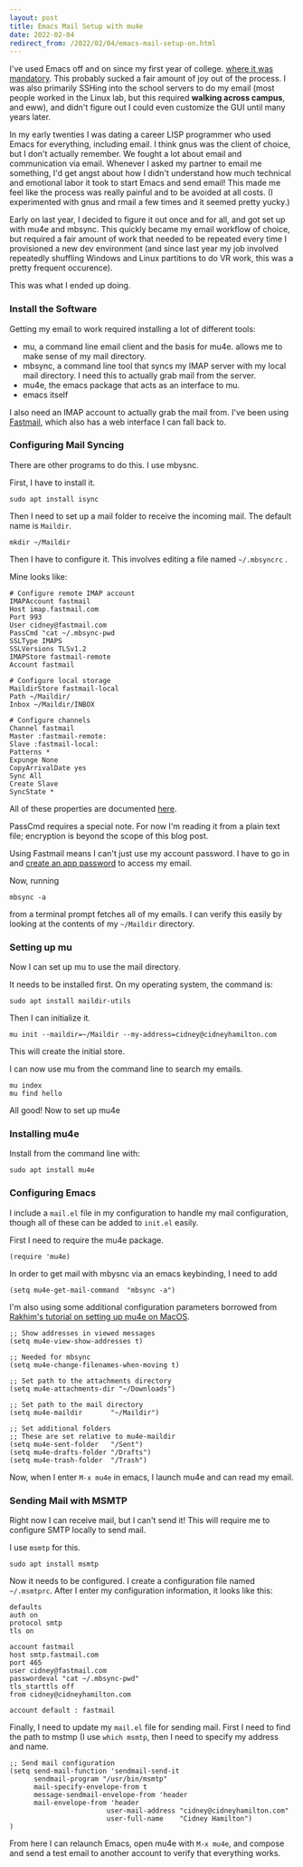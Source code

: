 ```yaml
---
layout: post
title: Emacs Mail Setup with mu4e
date: 2022-02-04
redirect_from: /2022/02/04/emacs-mail-setup-on.html
---
```


I've used Emacs off and on since my first year of college. [where it was mandatory](https://cs.wellesley.edu/~anderson/writing/emacs/emacs-intro2.pdf). This probably sucked a fair amount of joy out of the process. I was also primarily SSHing into the school servers to do my email (most people worked in the Linux lab, but this required **walking across campus**, and eww), and didn't figure out I could even customize the GUI until many years later.

In my early twenties I was dating a career LISP programmer who used Emacs for everything, including email. I think gnus was the client of choice, but I don't actually remember. We fought a lot about email and communication via email. Whenever I asked my partner to email me something, I'd get angst about how I didn't understand how much technical and emotional labor it took to start Emacs and send email! This made me feel like the process was really painful and to be avoided at all costs. (I experimented with gnus and rmail a few times and it seemed pretty yucky.)

Early on last year, I decided to figure it out once and for all, and got set up with mu4e and mbsync. This quickly became my email workflow of choice, but required a fair amount of work that needed to be repeated every time I provisioned a new dev environment (and since last year my job involved repeatedly shuffling Windows and Linux partitions to do VR work, this was a pretty frequent occurence).

This was what I ended up doing.

### Install the Software

Getting my email to work required installing a lot of different tools:

* mu, a command line email client and the basis for mu4e. allows me to make sense of my mail directory.
* mbsync, a command line tool that syncs my IMAP server with my local mail directory. I need this to actually grab mail from the server.
* mu4e, the emacs package that acts as an interface to mu.
* emacs itself

I also need an IMAP account to actually grab the mail from. I've been using [Fastmail](http://fastmail.com), which also has a web interface I can fall back to.

### Configuring Mail Syncing

There are other programs to do this. I use mbysnc.

First, I have to install it.

```
sudo apt install isync
```

Then I need to set up a mail folder to receive the incoming mail. The default name is `Maildir`.

```
mkdir ~/Maildir
```

Then I have to configure it. This involves editing a file named `~/.mbsyncrc` .

Mine looks like:

```
# Configure remote IMAP account
IMAPAccount fastmail
Host imap.fastmail.com
Port 993
User cidney@fastmail.com
PassCmd "cat ~/.mbsync-pwd
SSLType IMAPS
SSLVersions TLSv1.2
IMAPStore fastmail-remote
Account fastmail

# Configure local storage
MaildirStore fastmail-local
Path ~/Maildir/
Inbox ~/Maildir/INBOX

# Configure channels
Channel fastmail
Master :fastmail-remote:
Slave :fastmail-local:
Patterns *
Expunge None
CopyArrivalDate yes
Sync All
Create Slave
SyncState *
```

All of these properties are documented [here](https://isync.sourceforge.io/mbsync.html).

PassCmd requires a special note. For now I'm reading it from a plain text file; encryption is beyond the scope of this blog post.

Using Fastmail means I can't just use my account password. I have to go in and [create an app password](https://www.fastmail.help/hc/en-us/articles/360058752854) to access my email. 

Now, running

```
mbsync -a
```

from a terminal prompt fetches all of my emails. I can verify this easily by looking at the contents of my `~/Maildir` directory.

### Setting up mu

Now I can set up mu to use the mail directory.

It needs to be installed first. On my operating system, the command is:

```
sudo apt install maildir-utils
```

Then I can initialize it.

```
mu init --maildir=~/Maildir --my-address=cidney@cidneyhamilton.com
```

This will create the initial store.

I can now use mu from the command line to search my emails.

```
mu index
mu find hello
```

All good! Now to set up mu4e

### Installing mu4e

Install from the command line with:

```
sudo apt install mu4e
```

### Configuring Emacs

I include a `mail.el` file in my configuration to handle my mail configuration, though all of these can be added to `init.el` easily.

 First I need to require the mu4e package.

```
(require 'mu4e)
```

In order to get mail with mbysnc via an emacs keybinding, I need to add

```
(setq mu4e-get-mail-command  "mbsync -a")
```

I'm also using some additional configuration parameters borrowed from [Rakhim's tutorial on setting up mu4e on MacOS](https://rakhim.org/fastmail-setup-with-emacs-mu4e-and-mbsync-on-macos/).

```
;; Show addresses in viewed messages
(setq mu4e-view-show-addresses t)

;; Needed for mbsync
(setq mu4e-change-filenames-when-moving t)

;; Set path to the attachments directory
(setq mu4e-attachments-dir "~/Downloads")

;; Set path to the mail directory
(setq mu4e-maildir       "~/Maildir")

;; Set additional folders
;; These are set relative to mu4e-maildir
(setq mu4e-sent-folder   "/Sent")
(setq mu4e-drafts-folder "/Drafts")
(setq mu4e-trash-folder  "/Trash")
```

Now, when I enter `M-x mu4e` in emacs, I launch mu4e and can read my email.

### Sending Mail with MSMTP

Right now I can receive mail, but I can't send it! This will require me to configure SMTP locally to send mail.

I use `msmtp` for this.

```
sudo apt install msmtp
```

Now it needs to be configured. I create a configuration file named `~/.msmtprc`. After I enter my configuration information, it looks like this:

```
defaults
auth on
protocol smtp
tls on

account fastmail
host smtp.fastmail.com
port 465
user cidney@fastmail.com
passwordeval "cat ~/.mbsync-pwd"
tls_starttls off
from cidney@cidneyhamilton.com

account default : fastmail
```

Finally, I need to update my `mail.el` file for sending mail. First I need to find the path to mstmp (I use `which msmtp`, then I need to specify my address and name.

```
;; Send mail configuration
(setq send-mail-function 'sendmail-send-it
      sendmail-program "/usr/bin/msmtp"
      mail-specify-envelope-from t
      message-sendmail-envelope-from 'header
      mail-envelope-from 'header
						user-mail-address "cidney@cidneyhamilton.com"
						user-full-name    "Cidney Hamilton")
)
```

From here I can relaunch Emacs, open mu4e with `M-x mu4e`, and compose and send a test email to another account to verify that everything works.






